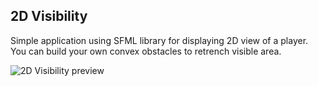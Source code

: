 2D Visibility
----
Simple application using SFML library for displaying 2D view of a player. You can build your own convex obstacles to retrench visible area.

![2D Visibility preview](http://dominikjasek.skauting.cz/img/2dvisibility.gif)
